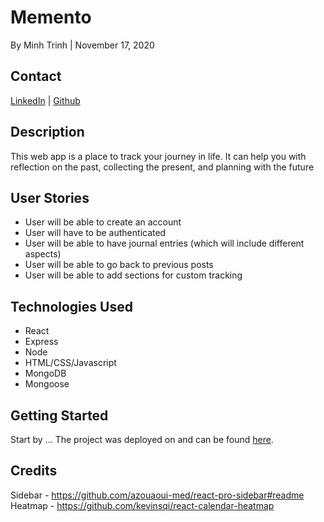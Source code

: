 # Memento

By Minh Trinh | November 17, 2020



## Contact

[LinkedIn](https://www.linkedin.com/in/m-trinh/) | [Github](https://github.com/mtrinh11)


## Description

This web app is a place to track your journey in life. It can help you with reflection on the past, collecting the present, and planning with the future


## User Stories

- User will be able to create an account
- User will have to be authenticated
- User will be able to have journal entries (which will include different aspects)
- User will be able to go back to previous posts
- User will be able to add sections for custom tracking



## Technologies Used
* React 
* Express
* Node
* HTML/CSS/Javascript
* MongoDB
* Mongoose


## Getting Started

Start by ... The project was deployed on and can be found [here]().


## Credits
Sidebar - https://github.com/azouaoui-med/react-pro-sidebar#readme
Heatmap - https://github.com/kevinsqi/react-calendar-heatmap